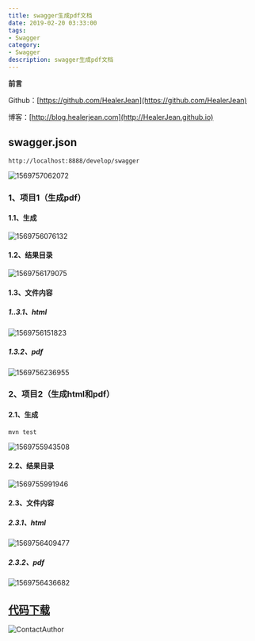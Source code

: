```yaml
---
title: swagger生成pdf文档
date: 2019-02-20 03:33:00
tags: 
- Swagger
category: 
- Swagger
description: swagger生成pdf文档
---
```


**前言**     

 Github：[https://github.com/HealerJean](https://github.com/HealerJean)         

 博客：[http://blog.healerjean.com](http://HealerJean.github.io)           



## swagger.json

```http
http://localhost:8888/develop/swagger
```



![1569757062072](https://raw.githubusercontent.com/HealerJean/HealerJean.github.io/master/blogImages/1569757062072.png)




### 1、项目1（生成pdf）




#### 1.1、生成

![1569756076132](https://raw.githubusercontent.com/HealerJean/HealerJean.github.io/master/blogImages/1569756076132.png)



#### 1.2、结果目录



![1569756179075](https://raw.githubusercontent.com/HealerJean/HealerJean.github.io/master/blogImages/1569756179075.png)



#### 1.3、文件内容



##### 1..3.1、html



![1569756151823](https://raw.githubusercontent.com/HealerJean/HealerJean.github.io/master/blogImages/1569756151823.png)



##### 1.3.2、pdf

![1569756236955](https://raw.githubusercontent.com/HealerJean/HealerJean.github.io/master/blogImages/1569756236955.png)





### 2、项目2（生成html和pdf）



#### 2.1、生成



```
mvn test
```

![1569755943508](https://raw.githubusercontent.com/HealerJean/HealerJean.github.io/master/blogImages/1569755943508.png)



#### 2.2、结果目录

![1569755991946](https://raw.githubusercontent.com/HealerJean/HealerJean.github.io/master/blogImages/1569755991946.png)



#### 2.3、文件内容

##### 2.3.1、html

![1569756409477](https://raw.githubusercontent.com/HealerJean/HealerJean.github.io/master/blogImages/1569756409477.png)



##### 2.3.2、pdf

![1569756436682](https://raw.githubusercontent.com/HealerJean/HealerJean.github.io/master/blogImages/1569756436682.png)



## [代码下载](https://github.com/HealerJean/HealerJean.github.io/tree/master/_posts/DDKJ/15%E3%80%81swagger/2019_09_29_2_swagger%E7%94%9F%E6%88%90pdf%E6%96%87%E6%A1%A3)





![ContactAuthor](https://raw.githubusercontent.com/HealerJean/HealerJean.github.io/master/assets/img/artical_bottom.jpg)



<link rel="stylesheet" href="https://unpkg.com/gitalk/dist/gitalk.css">

<script src="https://unpkg.com/gitalk@latest/dist/gitalk.min.js"></script> 
<div id="gitalk-container"></div>    
 <script type="text/javascript">
    var gitalk = new Gitalk({
		clientID: `1d164cd85549874d0e3a`,
		clientSecret: `527c3d223d1e6608953e835b547061037d140355`,
		repo: `HealerJean.github.io`,
		owner: 'HealerJean',
		admin: ['HealerJean'],
		id: 'AAAAAAAAAAAAAAA',
    });
    gitalk.render('gitalk-container');
</script> 
